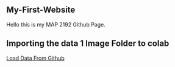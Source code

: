 ## My-First-Website
Hello this is my MAP 2192 Github Page. 

## Importing the data 1 Image Folder to colab

[Load Data From Github](https://colab.research.google.com/drive/1W_Eh-7z8ujQyLavbi5hCyb1z7O6jTv25?usp=sharing)
